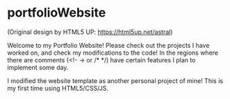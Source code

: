 # portfolioWebsite

(Original design by HTML5 UP: https://html5up.net/astral)

Welcome to my Portfolio Website! Please check out the projects I have worked on, and check my modifications to the code!
In the regions where there are comments (<!- -> or /* */) have certain features I plan to implement some day.

I modified the website template as another personal project of mine! This is my first time using HTML5/CSS/JS.
